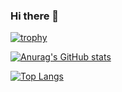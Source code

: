 ### Hi there 👋

<!--
**NattNawarat/NattNawarat** is a ✨ _special_ ✨ repository because its `README.md` (this file) appears on your GitHub profile.

Here are some ideas to get you started:

- 🔭 I’m currently working on ...
- 🌱 I’m currently learning ...
- 👯 I’m looking to collaborate on ...
- 🤔 I’m looking for help with ...
- 💬 Ask me about ...
- 📫 How to reach me: ...
- 😄 Pronouns: ...
- ⚡ Fun fact: ...
-->
[![trophy](https://github-profile-trophy.vercel.app/?username=NattNawarat&title=MultiLanguage,Stars,Repositories,Commit)](https://github.com/ryo-ma/github-profile-trophy)

[![Anurag's GitHub stats](https://github-readme-stats.vercel.app/api?username=NattNawarat&count_private=true&show_icons=true)](https://github.com/anuraghazra/github-readme-stats)

[![Top Langs](https://github-readme-stats.vercel.app/api/top-langs/?username=NattNawarat&count_private=true&layout=compact)](https://github.com/anuraghazra/github-readme-stats)
